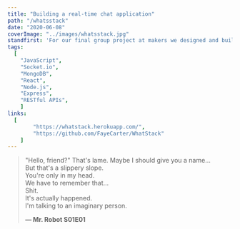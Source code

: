 ```yaml
---
title: "Building a real-time chat application"
path: "/whatsstack"
date: "2020-06-08"
coverImage: "../images/whatsstack.jpg"
standfirst: 'For our final group project at makers we designed and built a real-time chat application using the MERN stack.'
tags:
  [
    "JavaScript",
    "Socket.io",
    "MongoDB",
    "React",
    "Node.js",
    "Express",
    "RESTful APIs",
	]
links:
  [
		"https://whatstack.herokuapp.com/",
		"https://github.com/FayeCarter/WhatStack"
	]
---
```


> "Hello, friend?" That's lame. Maybe I should give you a name...\
> But that's a slippery slope.\
> You're only in my head.\
> We have to remember that...\
> Shit.\
> It's actually happened.\
> I'm talking to an imaginary person.
>
> **— Mr. Robot S01E01**
